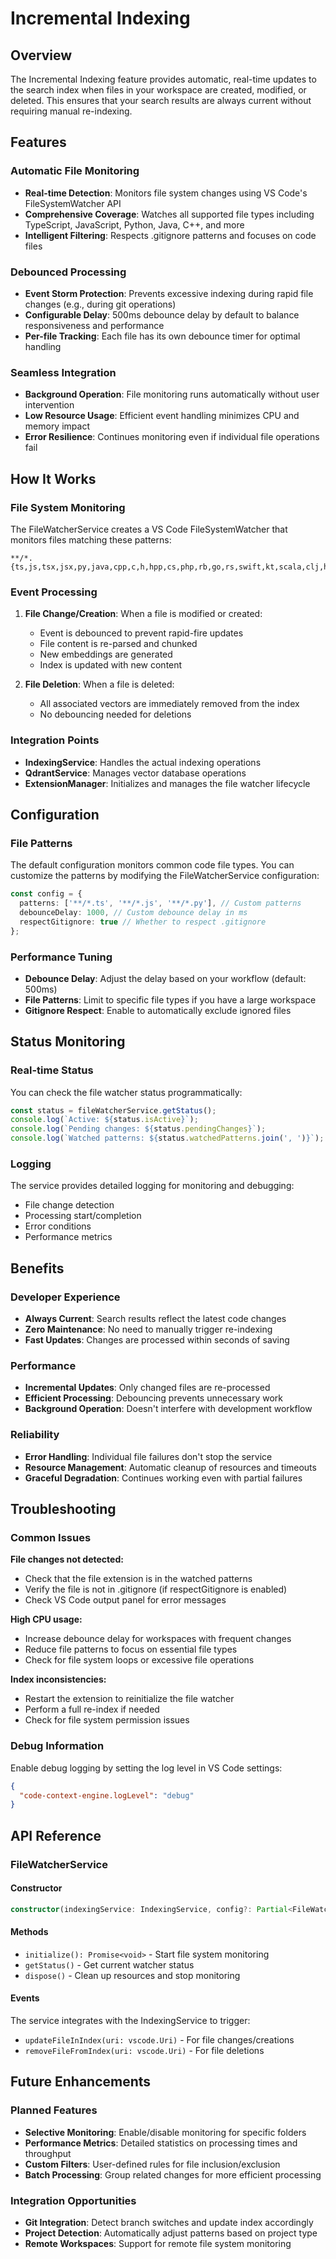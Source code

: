 # Incremental Indexing

## Overview

The Incremental Indexing feature provides automatic, real-time updates to the search index when files in your workspace are created, modified, or deleted. This ensures that your search results are always current without requiring manual re-indexing.

## Features

### Automatic File Monitoring
- **Real-time Detection**: Monitors file system changes using VS Code's FileSystemWatcher API
- **Comprehensive Coverage**: Watches all supported file types including TypeScript, JavaScript, Python, Java, C++, and more
- **Intelligent Filtering**: Respects .gitignore patterns and focuses on code files

### Debounced Processing
- **Event Storm Protection**: Prevents excessive indexing during rapid file changes (e.g., during git operations)
- **Configurable Delay**: 500ms debounce delay by default to balance responsiveness and performance
- **Per-file Tracking**: Each file has its own debounce timer for optimal handling

### Seamless Integration
- **Background Operation**: File monitoring runs automatically without user intervention
- **Low Resource Usage**: Efficient event handling minimizes CPU and memory impact
- **Error Resilience**: Continues monitoring even if individual file operations fail

## How It Works

### File System Monitoring
The FileWatcherService creates a VS Code FileSystemWatcher that monitors files matching these patterns:
```
**/*.{ts,js,tsx,jsx,py,java,cpp,c,h,hpp,cs,php,rb,go,rs,swift,kt,scala,clj,hs,ml,fs,vb,sql,html,css,scss,sass,less,vue,svelte,md,mdx,txt,json,yaml,yml,xml,toml,ini,cfg,conf}
```

### Event Processing
1. **File Change/Creation**: When a file is modified or created:
   - Event is debounced to prevent rapid-fire updates
   - File content is re-parsed and chunked
   - New embeddings are generated
   - Index is updated with new content

2. **File Deletion**: When a file is deleted:
   - All associated vectors are immediately removed from the index
   - No debouncing needed for deletions

### Integration Points
- **IndexingService**: Handles the actual indexing operations
- **QdrantService**: Manages vector database operations
- **ExtensionManager**: Initializes and manages the file watcher lifecycle

## Configuration

### File Patterns
The default configuration monitors common code file types. You can customize the patterns by modifying the FileWatcherService configuration:

```typescript
const config = {
  patterns: ['**/*.ts', '**/*.js', '**/*.py'], // Custom patterns
  debounceDelay: 1000, // Custom debounce delay in ms
  respectGitignore: true // Whether to respect .gitignore
};
```

### Performance Tuning
- **Debounce Delay**: Adjust the delay based on your workflow (default: 500ms)
- **File Patterns**: Limit to specific file types if you have a large workspace
- **Gitignore Respect**: Enable to automatically exclude ignored files

## Status Monitoring

### Real-time Status
You can check the file watcher status programmatically:

```typescript
const status = fileWatcherService.getStatus();
console.log(`Active: ${status.isActive}`);
console.log(`Pending changes: ${status.pendingChanges}`);
console.log(`Watched patterns: ${status.watchedPatterns.join(', ')}`);
```

### Logging
The service provides detailed logging for monitoring and debugging:
- File change detection
- Processing start/completion
- Error conditions
- Performance metrics

## Benefits

### Developer Experience
- **Always Current**: Search results reflect the latest code changes
- **Zero Maintenance**: No need to manually trigger re-indexing
- **Fast Updates**: Changes are processed within seconds of saving

### Performance
- **Incremental Updates**: Only changed files are re-processed
- **Efficient Processing**: Debouncing prevents unnecessary work
- **Background Operation**: Doesn't interfere with development workflow

### Reliability
- **Error Handling**: Individual file failures don't stop the service
- **Resource Management**: Automatic cleanup of resources and timeouts
- **Graceful Degradation**: Continues working even with partial failures

## Troubleshooting

### Common Issues

**File changes not detected:**
- Check that the file extension is in the watched patterns
- Verify the file is not in .gitignore (if respectGitignore is enabled)
- Check VS Code output panel for error messages

**High CPU usage:**
- Increase debounce delay for workspaces with frequent changes
- Reduce file patterns to focus on essential file types
- Check for file system loops or excessive file operations

**Index inconsistencies:**
- Restart the extension to reinitialize the file watcher
- Perform a full re-index if needed
- Check for file system permission issues

### Debug Information
Enable debug logging by setting the log level in VS Code settings:
```json
{
  "code-context-engine.logLevel": "debug"
}
```

## API Reference

### FileWatcherService

#### Constructor
```typescript
constructor(indexingService: IndexingService, config?: Partial<FileWatcherConfig>)
```

#### Methods
- `initialize(): Promise<void>` - Start file system monitoring
- `getStatus()` - Get current watcher status
- `dispose()` - Clean up resources and stop monitoring

#### Events
The service integrates with the IndexingService to trigger:
- `updateFileInIndex(uri: vscode.Uri)` - For file changes/creations
- `removeFileFromIndex(uri: vscode.Uri)` - For file deletions

## Future Enhancements

### Planned Features
- **Selective Monitoring**: Enable/disable monitoring for specific folders
- **Performance Metrics**: Detailed statistics on processing times and throughput
- **Custom Filters**: User-defined rules for file inclusion/exclusion
- **Batch Processing**: Group related changes for more efficient processing

### Integration Opportunities
- **Git Integration**: Detect branch switches and update index accordingly
- **Project Detection**: Automatically adjust patterns based on project type
- **Remote Workspaces**: Support for remote file system monitoring
